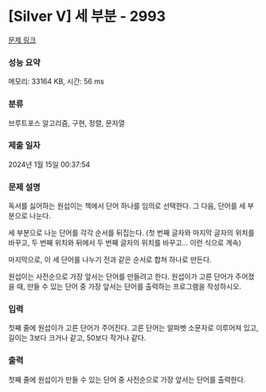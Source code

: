 # [Silver V] 세 부분 - 2993 

[문제 링크](https://www.acmicpc.net/problem/2993) 

### 성능 요약

메모리: 33164 KB, 시간: 56 ms

### 분류

브루트포스 알고리즘, 구현, 정렬, 문자열

### 제출 일자

2024년 1월 15일 00:37:54

### 문제 설명

<p>독서를 싫어하는 원섭이는 책에서 단어 하나를 임의로 선택한다. 그 다음, 단어를 세 부분으로 나눈다.</p>

<p>세 부분으로 나눈 단어를 각각 순서를 뒤집는다. (첫 번째 글자와 마지막 글자의 위치를 바꾸고, 두 번째 위치와 뒤에서 두 번째 글자의 위치를 바꾸고... 이런 식으로 계속)</p>

<p>마지막으로, 이 세 단어를 나누기 전과 같은 순서로 합쳐 하나로 만든다.</p>

<p>원섭이는 사전순으로 가장 앞서는 단어를 만들려고 한다. 원섭이가 고른 단어가 주어졌을 때, 만들 수 있는 단어 중 가장 앞서는 단어를 출력하는 프로그램을 작성하시오.</p>

### 입력 

 <p>첫째 줄에 원섭이가 고른 단어가 주어진다. 고른 단어는 알파벳 소문자로 이루어져 있고, 길이는 3보다 크거나 같고, 50보다 작거나 같다.</p>

### 출력 

 <p>첫째 줄에 원섭이가 만들 수 있는 단어 중 사전순으로 가장 앞서는 단어를 출력한다.</p>

